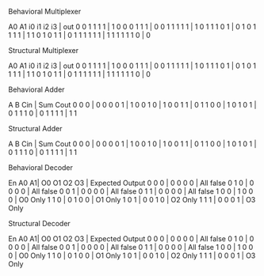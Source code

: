 Behavioral Multiplexer

A0 A1 i0 i1 i2 i3 | out
0  0  1  1  1  1  | 1
0  0  0  1  1  1  | 0
0  1  1  1  1  1  | 1
0  1  1  1  0  1  | 0
1  0  1  1  1  1  | 1
1  0  1  0  1  1  | 0
1  1  1  1  1  1  | 1
1  1  1  1  1  0  | 0


Structural Multiplexer

A0 A1 i0 i1 i2 i3 | out
0  0  1  1  1  1  | 1
0  0  0  1  1  1  | 0
0  1  1  1  1  1  | 1
0  1  1  1  0  1  | 0
1  0  1  1  1  1  | 1
1  0  1  0  1  1  | 0
1  1  1  1  1  1  | 1
1  1  1  1  1  0  | 0


Behavioral Adder

A B Cin | Sum Cout
0 0 0   |  0 0
0 0 1   |  1 0
0 1 0   |  1 0
0 1 1   |  0 1
1 0 0   |  1 0
1 0 1   |  0 1
1 1 0   |  0 1
1 1 1   |  1 1

Structural Adder

A B Cin | Sum Cout
0 0 0   |  0 0
0 0 1   |  1 0
0 1 0   |  1 0
0 1 1   |  0 1
1 0 0   |  1 0
1 0 1   |  0 1
1 1 0   |  0 1
1 1 1   |  1 1


Behavioral Decoder

En A0 A1| O0 O1 O2 O3 | Expected Output
0  0  0 |  0  0  0  0 | All false
0  1  0 |  0  0  0  0 | All false
0  0  1 |  0  0  0  0 | All false
0  1  1 |  0  0  0  0 | All false
1  0  0 |  1  0  0  0 | O0 Only
1  1  0 |  0  1  0  0 | O1 Only
1  0  1 |  0  0  1  0 | O2 Only
1  1  1 |  0  0  0  1 | O3 Only


Structural Decoder

En A0 A1| O0 O1 O2 O3 | Expected Output
0  0  0 |  0  0  0  0 | All false
0  1  0 |  0  0  0  0 | All false
0  0  1 |  0  0  0  0 | All false
0  1  1 |  0  0  0  0 | All false
1  0  0 |  1  0  0  0 | O0 Only
1  1  0 |  0  1  0  0 | O1 Only
1  0  1 |  0  0  1  0 | O2 Only
1  1  1 |  0  0  0  1 | O3 Only
